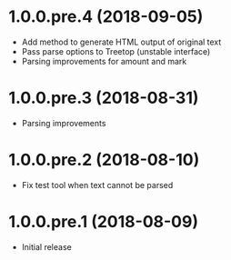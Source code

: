 # 1.0.0.pre.4 (2018-09-05)

* Add method to generate HTML output of original text
* Pass parse options to Treetop (unstable interface)
* Parsing improvements for amount and mark

# 1.0.0.pre.3 (2018-08-31)

* Parsing improvements

# 1.0.0.pre.2 (2018-08-10)

* Fix test tool when text cannot be parsed

# 1.0.0.pre.1 (2018-08-09)

* Initial release
